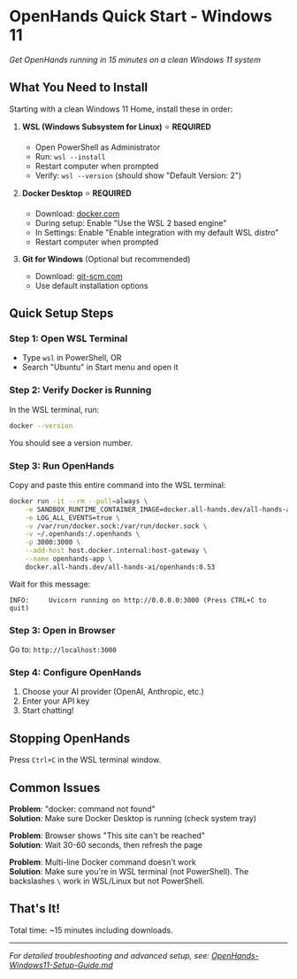# OpenHands Quick Start - Windows 11

*Get OpenHands running in 15 minutes on a clean Windows 11 system*

## What You Need to Install

Starting with a clean Windows 11 Home, install these in order:

1. **WSL (Windows Subsystem for Linux)** ⭐ **REQUIRED**
   - Open PowerShell as Administrator
   - Run: `wsl --install`
   - Restart computer when prompted
   - Verify: `wsl --version` (should show "Default Version: 2")

2. **Docker Desktop** ⭐ **REQUIRED**
   - Download: [docker.com](https://www.docker.com/products/docker-desktop/)
   - During setup: Enable "Use the WSL 2 based engine"
   - In Settings: Enable "Enable integration with my default WSL distro"
   - Restart computer when prompted

3. **Git for Windows** (Optional but recommended)
   - Download: [git-scm.com](https://git-scm.com/download/win)
   - Use default installation options

## Quick Setup Steps

### Step 1: Open WSL Terminal
- Type `wsl` in PowerShell, OR
- Search "Ubuntu" in Start menu and open it

### Step 2: Verify Docker is Running
In the WSL terminal, run:
```bash
docker --version
```
You should see a version number.

### Step 3: Run OpenHands
Copy and paste this entire command into the WSL terminal:

```bash
docker run -it --rm --pull=always \
    -e SANDBOX_RUNTIME_CONTAINER_IMAGE=docker.all-hands.dev/all-hands-ai/runtime:0.53-nikolaik \
    -e LOG_ALL_EVENTS=true \
    -v /var/run/docker.sock:/var/run/docker.sock \
    -v ~/.openhands:/.openhands \
    -p 3000:3000 \
    --add-host host.docker.internal:host-gateway \
    --name openhands-app \
    docker.all-hands.dev/all-hands-ai/openhands:0.53
```

Wait for this message:
```
INFO:     Uvicorn running on http://0.0.0.0:3000 (Press CTRL+C to quit)
```

### Step 3: Open in Browser
Go to: `http://localhost:3000`

### Step 4: Configure OpenHands
1. Choose your AI provider (OpenAI, Anthropic, etc.)
2. Enter your API key
3. Start chatting!

## Stopping OpenHands
Press `Ctrl+C` in the WSL terminal window.

## Common Issues

**Problem**: "docker: command not found"  
**Solution**: Make sure Docker Desktop is running (check system tray)

**Problem**: Browser shows "This site can't be reached"  
**Solution**: Wait 30-60 seconds, then refresh the page

**Problem**: Multi-line Docker command doesn't work  
**Solution**: Make sure you're in WSL terminal (not PowerShell). The backslashes `\` work in WSL/Linux but not PowerShell.

## That's It!
Total time: ~15 minutes including downloads.

---
*For detailed troubleshooting and advanced setup, see: [OpenHands-Windows11-Setup-Guide.md](OpenHands-Windows11-Setup-Guide.md)*